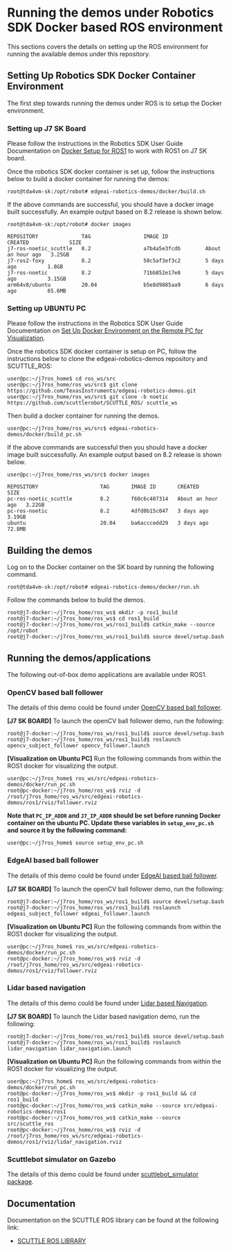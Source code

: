 # Running the demos under Robotics SDK Docker based ROS environment

This sections covers the details on setting up the ROS environment for running
the available demos under this repository.

## Setting Up Robotics SDK Docker Container Environment

The first step towards running the demos under ROS is to setup the Docker environment.

### Setting up J7 SK Board

Please follow the instructions in the Robotics SDK User Guide Documentation on [Docker Setup for ROS1](hhttps://software-dl.ti.com/jacinto7/esd/robotics-sdk/08_02_00/docs/source/docker/setting_docker_ros1.html) to work with ROS1 on J7 SK board.

Once the robotics SDK docker container is set up, follow the instructions below to build a docker container for running the demos:

```shell
root@tda4vm-sk:/opt/robot# edgeai-robotics-demos/docker/build.sh
```

If the above commands are successful, you should have a docker image built successfully. An example output based on 8.2 release is shown below.

```shell
root@tda4vm-sk:/opt/robot# docker images

REPOSITORY              TAG                 IMAGE ID            CREATED             SIZE
j7-ros-noetic_scuttle   8.2                 a7b4a5e3fcdb        About an hour ago   3.25GB
j7-ros2-foxy            8.2                 50c5af3ef3c2        5 days ago          1.8GB
j7-ros-noetic           8.2                 71bb852e17e8        5 days ago          3.15GB
arm64v8/ubuntu          20.04               b5e8d9885aa9        6 days ago          65.6MB
```

### Setting up UBUNTU PC

Please follow the instructions in the Robotics SDK User Guide Documentation on [Set Up Docker Environment on the Remote PC for Visualization](https://software-dl.ti.com/jacinto7/esd/robotics-sdk/08_02_00/docs/source/docker/setting_docker_ros1.html#set-up-docker-environment-on-the-remote-pc-for-visualization).

Once the robotics SDK docker container is setup on PC, follow the instructions below to clone the edgeai-robotics-demos repository and SCUTTLE_ROS:

```shell
user@pc:~/j7ros_home$ cd ros_ws/src
user@pc:~/j7ros_home/ros_ws/src$ git clone https://github.com/TexasInstruments/edgeai-robotics-demos.git
user@pc:~/j7ros_home/ros_ws/src$ git clone -b noetic https://github.com/scuttlerobot/SCUTTLE_ROS/ scuttle_ws
```

Then build a docker container for running the demos.

```shell
user@pc:~/j7ros_home/ros_ws/src$ edgeai-robotics-demos/docker/build_pc.sh
```

If the above commands are successful then you should have a docker image built successfully. An example output based on 8.2 release is shown below.

```shell
user@pc:~/j7ros_home/ros_ws/src$ docker images

REPOSITORY                    TAG       IMAGE ID       CREATED             SIZE
pc-ros-noetic_scuttle         8.2       f60c6c407314   About an hour ago   3.22GB
pc-ros-noetic                 8.2       4dfd0b15c047   3 days ago          3.19GB
ubuntu                        20.04     ba6acccedd29   3 days ago          72.8MB
```

## Building the demos

Log on to the Docker container on the SK board by running the following command.

``` shell
root@tda4vm-sk:/opt/robot# edgeai-robotics-demos/docker/run.sh
```

Follow the commands below to build the demos.

```shell
root@j7-docker:~/j7ros_home/ros_ws$ mkdir -p ros1_build
root@j7-docker:~/j7ros_home/ros_ws$ cd ros1_build
root@j7-docker:~/j7ros_home/ros_ws/ros1_build$ catkin_make --source /opt/robot
root@j7-docker:~/j7ros_home/ros_ws/ros1_build$ source devel/setup.bash
```

## Running the demos/applications
The following out-of-box demo applications are available under ROS1.

### OpenCV based ball follower

The details of this demo could be found under [OpenCV based ball follower](../python/apps/opencv_subject_follower/README.md).

**[J7 SK BOARD]** To launch the openCV ball follower demo, run the following:

```shell
root@j7-docker:~/j7ros_home/ros_ws/ros1_build$ source devel/setup.bash
root@j7-docker:~/j7ros_home/ros_ws/ros1_build$ roslaunch opencv_subject_follower opencv_follower.launch
```

**[Visualization on Ubuntu PC]** Run the following commands from within the ROS1 docker for visualizing the output.

```shell
user@pc:~/j7ros_home$ ros_ws/src/edgeai-robotics-demos/docker/run_pc.sh
root@pc-docker:~/j7ros_home/ros_ws$ rviz -d /root/j7ros_home/ros_ws/src/edgeai-robotics-demos/ros1/rviz/follower.rviz
```

**Note that `PC_IP_ADDR` and `J7_IP_ADDR` should be set before running Docker container on the ubuntu PC. Update these variables in `setup_env_pc.sh` and source it by the following command:**

```shell
user@pc:~/j7ros_home$ source setup_env_pc.sh
```

### EdgeAI based ball follower

The details of this demo could be found under [EdgeAI based ball follower](../python/apps/edgeai_subject_follower/README.md).

**[J7 SK BOARD]** To launch the openCV ball follower demo, run the following:

```shell
root@j7-docker:~/j7ros_home/ros_ws/ros1_build$ source devel/setup.bash
root@j7-docker:~/j7ros_home/ros_ws/ros1_build$ roslaunch edgeai_subject_follower edgeai_follower.launch
```

**[Visualization on Ubuntu PC]** Run the following commands from within the ROS1 docker for visualizing the output.

```shell
user@pc:~/j7ros_home$ ros_ws/src/edgeai-robotics-demos/docker/run_pc.sh
root@pc-docker:~/j7ros_home/ros_ws$ rviz -d /root/j7ros_home/ros_ws/src/edgeai-robotics-demos/ros1/rviz/follower.rviz
```

### Lidar based navigation

The details of this demo could be found under [Lidar based Navigation](./nodes/lidar_navigation/README.md).

**[J7 SK BOARD]** To launch the Lidar based navigation demo, run the following:

```shell
root@j7-docker:~/j7ros_home/ros_ws/ros1_build$ source devel/setup.bash
root@j7-docker:~/j7ros_home/ros_ws/ros1_build$ roslaunch lidar_navigation lidar_navigation.launch
```

**[Visualization on Ubuntu PC]** Run the following commands from within the ROS1 docker for visualizing the output.

```shell
user@pc:~/j7ros_home$ ros_ws/src/edgeai-robotics-demos/docker/run_pc.sh
root@pc-docker:~/j7ros_home/ros_ws$ mkdir -p ros1_build && cd ros1_build
root@pc-docker:~/j7ros_home/ros_ws$ catkin_make --source src/edgeai-robotics-demos/ros1
root@pc-docker:~/j7ros_home/ros_ws$ catkin_make --source src/scuttle_ros
root@pc-docker:~/j7ros_home/ros_ws$ rviz -d /root/j7ros_home/ros_ws/src/edgeai-robotics-demos/ros1/rviz/lidar_navigation.rviz
```

### Scuttlebot simulator on Gazebo

The details of this demo could be found under [scuttlebot_simulator package](./nodes/scuttlebot_simulator/README.md).


## Documentation

Documentation on the SCUTTLE ROS library can be found at the following link:

* [SCUTTLE ROS LIBRARY](https://github.com/scuttlerobot/SCUTTLE_ROS.git)

